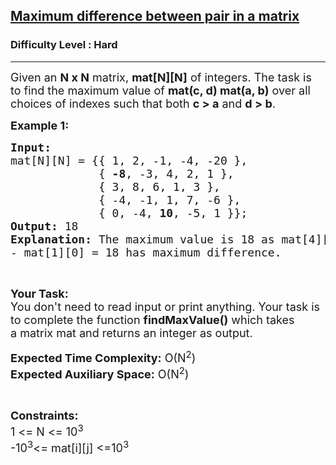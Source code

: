 <h2><a href="https://practice.geeksforgeeks.org/problems/maximum-difference-between-pair-in-a-matrix/1?page=1&sortBy=submissions&searchQuery=maximum%20difference">Maximum difference between pair in a matrix</a></h2><h3>Difficulty Level : Hard</h3><hr><div class="problems_problem_content__Xm_eO"><p><span style="font-size:18px">Given an <strong>N&nbsp;x N</strong>&nbsp;matrix, <strong>mat[N][N]</strong> of integers. The task is to&nbsp;find the maximum value of <strong>mat(c, d) mat(a, b)</strong> over all choices of indexes such that both <strong>c &gt; a</strong> and <strong>d &gt; b</strong>.</span></p>

<p><span style="font-size:18px"><strong>Example 1:</strong></span></p>

<pre><span style="font-size:18px"><strong>Input:</strong>
mat[N][N] = {{ 1, 2, -1, -4, -20 },
             {<strong> -8</strong>, -3, 4, 2, 1 }, 
             { 3, 8, 6, 1, 3 },
             { -4, -1, 1, 7, -6 },
             { 0, -4, <strong>10</strong>, -5, 1 }};
<strong>Output: </strong>18
<strong>Explanation:</strong> The maximum value is 18 as mat[4][2] 
- mat[1][0] = 18 has maximum difference.
</span></pre>

<p>&nbsp;</p>

<p><span style="font-size:18px"><strong>Your Task:&nbsp;&nbsp;</strong><br>
You don't need to read input or print anything. Your task is to complete the function <strong>findMaxValue</strong><strong>()</strong>&nbsp;which takes a&nbsp;matrix mat&nbsp;and returns an integer as output.</span></p>

<p><span style="font-size:18px"><strong>Expected Time Complexity:</strong> O(N<sup>2</sup>)<br>
<strong>Expected Auxiliary Space:</strong> O(N<sup>2</sup>)</span></p>

<p>&nbsp;</p>

<p><span style="font-size:18px"><strong>Constraints:</strong><br>
1 &lt;= N&nbsp;&lt;= 10<sup>3</sup><br>
-10<sup>3</sup>&lt;= mat[i][j] &lt;=10<sup>3</sup></span></p>
</div>